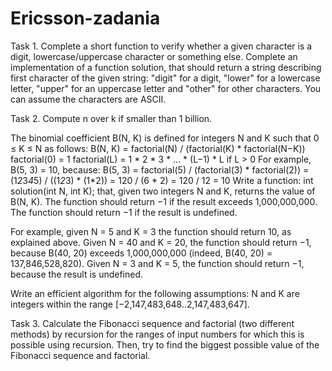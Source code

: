 # Ericsson-zadania

Task 1.
Complete a short function to verify whether a given character is a digit, lowercase/uppercase character
or something else.
Complete an implementation of a function solution, that should return a string describing first character
of the given string: "digit" for a digit, "lower" for a lowercase letter, "upper" for an uppercase letter and
"other" for other characters. You can assume the characters are ASCII.

Task 2.
Compute n over k if smaller than 1 billion.

The binomial coefficient B(N, K) is defined for integers N and K such that 0 ≤ K ≤ N as follows:
B(N, K) = factorial(N) / (factorial(K) * factorial(N−K))
factorial(0) = 1
factorial(L) = 1 * 2 * 3 * ... * (L−1) * L if L > 0
For example, B(5, 3) = 10, because:
B(5, 3) = factorial(5) / (factorial(3) * factorial(2))
= (1*2*3*4*5) / ((1*2*3) * (1*2))
= 120 / (6 * 2)
= 120 / 12
= 10
Write a function:
int solution(int N, int K);
that, given two integers N and K, returns the value of B(N, K).
The function should return −1 if the result exceeds 1,000,000,000.
The function should return −1 if the result is undefined.

For example, given N = 5 and K = 3 the function should return 10, as explained above.
Given N = 40 and K = 20, the function should return −1, because B(40, 20) exceeds 1,000,000,000
(indeed, B(40, 20) = 137,846,528,820).
Given N = 3 and K = 5, the function should return −1, because the result is undefined.

Write an efficient algorithm for the following assumptions:
N and K are integers within the range [−2,147,483,648..2,147,483,647].

Task 3.
Calculate the Fibonacci sequence and factorial (two different methods) by recursion for the ranges of
input numbers for which this is possible using recursion. Then, try to find the biggest possible value of the
Fibonacci sequence and factorial.
